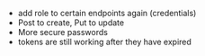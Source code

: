 - add role to certain endpoints again (credentials)
- Post to create, Put to update
- More secure passwords
- tokens are still working after they have expired